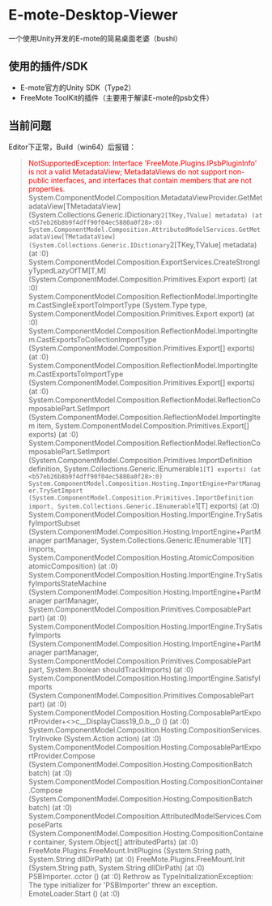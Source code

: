 # E-mote-Desktop-Viewer

一个使用Unity开发的E-mote的简易桌面老婆（bushi）

## 使用的插件/SDK

- E-mote官方的Unity SDK（Type2）
- FreeMote ToolKit的插件（主要用于解读E-mote的psb文件）

## 当前问题

Editor下正常，Build（win64）后报错：

> <font color=#ff0000>NotSupportedException: Interface 'FreeMote.Plugins.IPsbPluginInfo' is not a valid MetadataView; MetadataViews do not support non-public interfaces, and interfaces that contain members that are not properties.</font>
> System.ComponentModel.Composition.MetadataViewProvider.GetMetadataView[TMetadataView] (System.Collections.Generic.IDictionary`2[TKey,TValue] metadata) (at <b57eb26b8b9f4dff90f04ec5880a0f28>:0)
> System.ComponentModel.Composition.AttributedModelServices.GetMetadataView[TMetadataView] (System.Collections.Generic.IDictionary`2[TKey,TValue] metadata) (at <b57eb26b8b9f4dff90f04ec5880a0f28>:0)
> System.ComponentModel.Composition.ExportServices.CreateStronglyTypedLazyOfTM[T,M] (System.ComponentModel.Composition.Primitives.Export export) (at <b57eb26b8b9f4dff90f04ec5880a0f28>:0)
> System.ComponentModel.Composition.ReflectionModel.ImportingItem.CastSingleExportToImportType (System.Type type, System.ComponentModel.Composition.Primitives.Export export) (at <b57eb26b8b9f4dff90f04ec5880a0f28>:0)
> System.ComponentModel.Composition.ReflectionModel.ImportingItem.CastExportsToCollectionImportType (System.ComponentModel.Composition.Primitives.Export[] exports) (at <b57eb26b8b9f4dff90f04ec5880a0f28>:0)
> System.ComponentModel.Composition.ReflectionModel.ImportingItem.CastExportsToImportType (System.ComponentModel.Composition.Primitives.Export[] exports) (at <b57eb26b8b9f4dff90f04ec5880a0f28>:0)
> System.ComponentModel.Composition.ReflectionModel.ReflectionComposablePart.SetImport (System.ComponentModel.Composition.ReflectionModel.ImportingItem item, System.ComponentModel.Composition.Primitives.Export[] exports) (at <b57eb26b8b9f4dff90f04ec5880a0f28>:0)
> System.ComponentModel.Composition.ReflectionModel.ReflectionComposablePart.SetImport (System.ComponentModel.Composition.Primitives.ImportDefinition definition, System.Collections.Generic.IEnumerable`1[T] exports) (at <b57eb26b8b9f4dff90f04ec5880a0f28>:0)
> System.ComponentModel.Composition.Hosting.ImportEngine+PartManager.TrySetImport (System.ComponentModel.Composition.Primitives.ImportDefinition import, System.Collections.Generic.IEnumerable`1[T] exports) (at <b57eb26b8b9f4dff90f04ec5880a0f28>:0)
> System.ComponentModel.Composition.Hosting.ImportEngine.TrySatisfyImportSubset (System.ComponentModel.Composition.Hosting.ImportEngine+PartManager partManager, System.Collections.Generic.IEnumerable`1[T] imports, System.ComponentModel.Composition.Hosting.AtomicComposition atomicComposition) (at <b57eb26b8b9f4dff90f04ec5880a0f28>:0)
> System.ComponentModel.Composition.Hosting.ImportEngine.TrySatisfyImportsStateMachine (System.ComponentModel.Composition.Hosting.ImportEngine+PartManager partManager, System.ComponentModel.Composition.Primitives.ComposablePart part) (at <b57eb26b8b9f4dff90f04ec5880a0f28>:0)
> System.ComponentModel.Composition.Hosting.ImportEngine.TrySatisfyImports (System.ComponentModel.Composition.Hosting.ImportEngine+PartManager partManager, System.ComponentModel.Composition.Primitives.ComposablePart part, System.Boolean shouldTrackImports) (at <b57eb26b8b9f4dff90f04ec5880a0f28>:0)
> System.ComponentModel.Composition.Hosting.ImportEngine.SatisfyImports (System.ComponentModel.Composition.Primitives.ComposablePart part) (at <b57eb26b8b9f4dff90f04ec5880a0f28>:0)
> System.ComponentModel.Composition.Hosting.ComposablePartExportProvider+<>c__DisplayClass19_0.<Compose>b__0 () (at <b57eb26b8b9f4dff90f04ec5880a0f28>:0)
> System.ComponentModel.Composition.Hosting.CompositionServices.TryInvoke (System.Action action) (at <b57eb26b8b9f4dff90f04ec5880a0f28>:0)
> System.ComponentModel.Composition.Hosting.ComposablePartExportProvider.Compose (System.ComponentModel.Composition.Hosting.CompositionBatch batch) (at <b57eb26b8b9f4dff90f04ec5880a0f28>:0)
> System.ComponentModel.Composition.Hosting.CompositionContainer.Compose (System.ComponentModel.Composition.Hosting.CompositionBatch batch) (at <b57eb26b8b9f4dff90f04ec5880a0f28>:0)
> System.ComponentModel.Composition.AttributedModelServices.ComposeParts (System.ComponentModel.Composition.Hosting.CompositionContainer container, System.Object[] attributedParts) (at <b57eb26b8b9f4dff90f04ec5880a0f28>:0)
> FreeMote.Plugins.FreeMount.InitPlugins (System.String path, System.String dllDirPath) (at <a0b8e18589f44a53b2adc30fe781fb4e>:0)
> FreeMote.Plugins.FreeMount.Init (System.String path, System.String dllDirPath) (at <a0b8e18589f44a53b2adc30fe781fb4e>:0)
> PSBImporter..cctor () (at <b74bf95089de4b23bf9cc6d9523e55f5>:0)
> Rethrow as TypeInitializationException: The type initializer for 'PSBImporter' threw an exception.
> EmoteLoader.Start () (at <b74bf95089de4b23bf9cc6d9523e55f5>:0)

